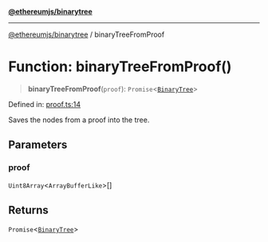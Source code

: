 [**@ethereumjs/binarytree**](../README.md)

***

[@ethereumjs/binarytree](../README.md) / binaryTreeFromProof

# Function: binaryTreeFromProof()

> **binaryTreeFromProof**(`proof`): `Promise`\<[`BinaryTree`](../classes/BinaryTree.md)\>

Defined in: [proof.ts:14](https://github.com/ethereumjs/ethereumjs-monorepo/blob/master/packages/binarytree/src/proof.ts#L14)

Saves the nodes from a proof into the tree.

## Parameters

### proof

`Uint8Array`\<`ArrayBufferLike`\>[]

## Returns

`Promise`\<[`BinaryTree`](../classes/BinaryTree.md)\>
